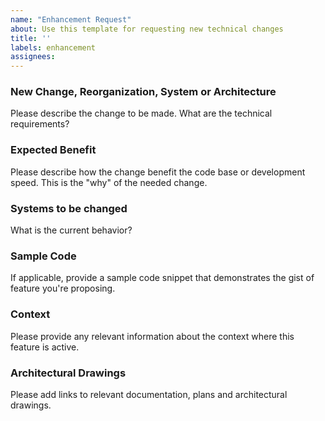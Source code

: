 ```yaml
---
name: "Enhancement Request"
about: Use this template for requesting new technical changes
title: ''
labels: enhancement
assignees:
---
```


### New Change, Reorganization, System or Architecture

Please describe the change to be made. What are the technical requirements?

### Expected Benefit

Please describe how the change benefit the code base or development speed. This is the "why" of the needed change.

### Systems to be changed

What is the current behavior?

### Sample Code

If applicable, provide a sample code snippet that demonstrates the gist of feature you're proposing.

### Context

Please provide any relevant information about the context where this feature is active.

### Architectural Drawings

Please add links to relevant documentation, plans and architectural drawings.
